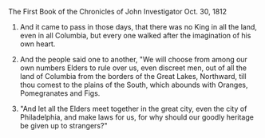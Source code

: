 The First Book of the Chronicles of John
Investigator
Oct. 30, 1812

1. And it came to pass in those days, that there was no King in all the land, even in all Columbia, but every one walked after the imagination of his own heart. 

2. And the people said one to another, "We will choose from among our own numbers Elders to rule over us, even discreet men, out of all the land of Columbia from the borders of the Great Lakes, Northward, till thou comest to the plains of the South, which abounds with Oranges, Pomegranates and Figs. 

3. "And let all the Elders meet together in the great city, even the city of Philadelphia, and make laws for us, for why should our goodly heritage be given up to strangers?" 
